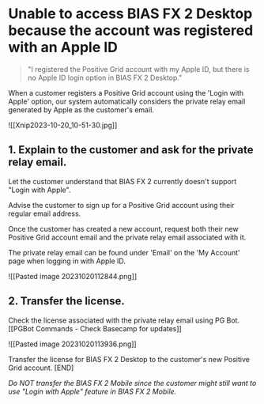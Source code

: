 # Unable to access BIAS FX 2 Desktop because the account was registered with an Apple ID

> "I registered the Positive Grid account with my Apple ID, but there is no Apple ID login option in BIAS FX 2 Desktop."

When a customer registers a Positive Grid account using the 'Login with Apple' option, our system automatically considers the private relay email generated by Apple as the customer's email.

![[Xnip2023-10-20_10-51-30.jpg]]

## 1. Explain to the customer and ask for the private relay email.

Let the customer understand that BIAS FX 2 currently doesn't support "Login with Apple". 

Advise the customer to sign up for a Positive Grid account using their regular email address.

Once the customer has created a new account, request both their new Positive Grid account email and the private relay email associated with it.

The private relay email can be found under 'Email' on the 'My Account' page when logging in with Apple ID.

![[Pasted image 20231020112844.png]]

## 2. Transfer the license.

Check the license associated with the private relay email using PG Bot. 
[[PGBot Commands - Check Basecamp for updates]]

![[Pasted image 20231020113936.png]]

Transfer the license for BIAS FX 2 Desktop to the customer's new Positive Grid account. [END]

*Do NOT transfer the BIAS FX 2 Mobile since the customer might still want to use "Login with Apple" feature in BIAS FX 2 Mobile.*